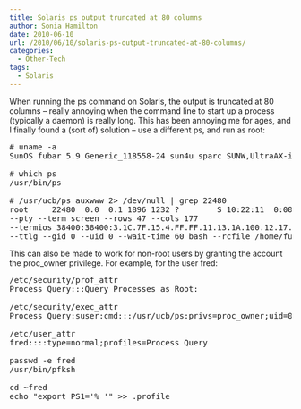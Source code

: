 ```yaml
---
title: Solaris ps output truncated at 80 columns
author: Sonia Hamilton
date: 2010-06-10
url: /2010/06/10/solaris-ps-output-truncated-at-80-columns/
categories:
  - Other-Tech
tags:
  - Solaris
---
```

When running the ps command on Solaris, the output is truncated at 80 columns &#8211; really annoying when the command line to start up a process (typically a daemon) is really long. This has been annoying me for ages, and I finally found a (sort of) solution &#8211; use a different ps, and run as root:

<pre># uname -a
SunOS fubar 5.9 Generic_118558-24 sun4u sparc SUNW,UltraAX-i2

# which ps
/usr/bin/ps

# /usr/ucb/ps auxwww 2&gt; /dev/null | grep 22480
root     22480  0.0  0.1 1896 1232 ?        S 10:22:11  0:00 ptymonitor --oob-fd 49 --stderr-mode MUX
--pty --term screen --rows 47 --cols 177
--termios 38400:38400:3.1C.7F.15.4.FF.FF.11.13.1A.100.12.17.16.100.100.100.F:B40:E3B:544505:8
--ttlg --gid 0 --uid 0 --wait-time 60 bash --rcfile /home/fubar/deployment/bin/dotbashrc_install.sh
</pre>

This can also be made to work for non-root users by granting the account the proc_owner privilege. For example, for the user fred:

<pre>/etc/security/prof_attr
Process Query:::Query Processes as Root:

/etc/security/exec_attr
Process Query:suser:cmd:::/usr/ucb/ps:privs=proc_owner;uid=0;euid=0;gid=0;egid=0

/etc/user_attr
fred::::type=normal;profiles=Process Query

passwd -e fred
/usr/bin/pfksh

cd ~fred
echo "export PS1='% '" &gt;&gt; .profile
</pre>
